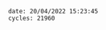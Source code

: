 

                date: 20/04/2022 15:23:45
                cycles: 21960

                         